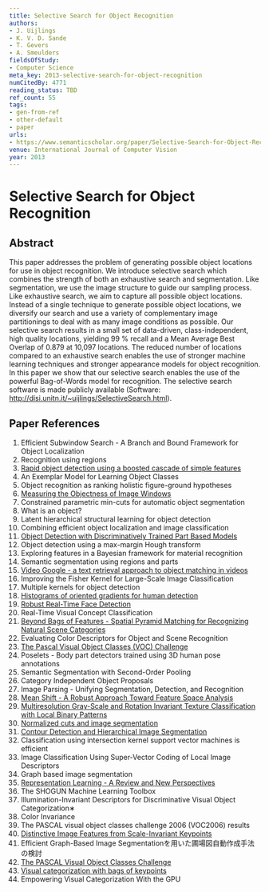```yaml
---
title: Selective Search for Object Recognition
authors:
- J. Uijlings
- K. V. D. Sande
- T. Gevers
- A. Smeulders
fieldsOfStudy:
- Computer Science
meta_key: 2013-selective-search-for-object-recognition
numCitedBy: 4771
reading_status: TBD
ref_count: 55
tags:
- gen-from-ref
- other-default
- paper
urls:
- https://www.semanticscholar.org/paper/Selective-Search-for-Object-Recognition-Uijlings-Sande/38b6540ddd5beebffd05047c78183f7575559fb2?sort=total-citations
venue: International Journal of Computer Vision
year: 2013
---
```


# Selective Search for Object Recognition

## Abstract

This paper addresses the problem of generating possible object locations for use in object recognition. We introduce selective search which combines the strength of both an exhaustive search and segmentation. Like segmentation, we use the image structure to guide our sampling process. Like exhaustive search, we aim to capture all possible object locations. Instead of a single technique to generate possible object locations, we diversify our search and use a variety of complementary image partitionings to deal with as many image conditions as possible. Our selective search results in a small set of data-driven, class-independent, high quality locations, yielding 99 % recall and a Mean Average Best Overlap of 0.879 at 10,097 locations. The reduced number of locations compared to an exhaustive search enables the use of stronger machine learning techniques and stronger appearance models for object recognition. In this paper we show that our selective search enables the use of the powerful Bag-of-Words model for recognition. The selective search software is made publicly available (Software: http://disi.unitn.it/~uijlings/SelectiveSearch.html).

## Paper References

1. Efficient Subwindow Search - A Branch and Bound Framework for Object Localization
2. Recognition using regions
3. [Rapid object detection using a boosted cascade of simple features](2001-rapid-object-detection-using-a-boosted-cascade-of-simple-features)
4. An Exemplar Model for Learning Object Classes
5. Object recognition as ranking holistic figure-ground hypotheses
6. [Measuring the Objectness of Image Windows](2012-measuring-the-objectness-of-image-windows)
7. Constrained parametric min-cuts for automatic object segmentation
8. What is an object?
9. Latent hierarchical structural learning for object detection
10. Combining efficient object localization and image classification
11. [Object Detection with Discriminatively Trained Part Based Models](2009-object-detection-with-discriminatively-trained-part-based-models)
12. Object detection using a max-margin Hough transform
13. Exploring features in a Bayesian framework for material recognition
14. Semantic segmentation using regions and parts
15. [Video Google - a text retrieval approach to object matching in videos](2003-video-google-a-text-retrieval-approach-to-object-matching-in-videos)
16. Improving the Fisher Kernel for Large-Scale Image Classification
17. Multiple kernels for object detection
18. [Histograms of oriented gradients for human detection](2005-histograms-of-oriented-gradients-for-human-detection)
19. [Robust Real-Time Face Detection](2001-robust-real-time-face-detection)
20. Real-Time Visual Concept Classification
21. [Beyond Bags of Features - Spatial Pyramid Matching for Recognizing Natural Scene Categories](2006-beyond-bags-of-features-spatial-pyramid-matching-for-recognizing-natural-scene-categories)
22. Evaluating Color Descriptors for Object and Scene Recognition
23. [The Pascal Visual Object Classes (VOC) Challenge](2009-the-pascal-visual-object-classes-voc-challenge)
24. Poselets - Body part detectors trained using 3D human pose annotations
25. Semantic Segmentation with Second-Order Pooling
26. Category Independent Object Proposals
27. Image Parsing - Unifying Segmentation, Detection, and Recognition
28. [Mean Shift - A Robust Approach Toward Feature Space Analysis](2002-mean-shift-a-robust-approach-toward-feature-space-analysis)
29. [Multiresolution Gray-Scale and Rotation Invariant Texture Classification with Local Binary Patterns](2002-multiresolution-gray-scale-and-rotation-invariant-texture-classification-with-local-binary-patterns)
30. [Normalized cuts and image segmentation](1997-normalized-cuts-and-image-segmentation)
31. [Contour Detection and Hierarchical Image Segmentation](2011-contour-detection-and-hierarchical-image-segmentation)
32. Classification using intersection kernel support vector machines is efficient
33. Image Classification Using Super-Vector Coding of Local Image Descriptors
34. Graph based image segmentation
35. [Representation Learning - A Review and New Perspectives](2013-representation-learning-a-review-and-new-perspectives)
36. The SHOGUN Machine Learning Toolbox
37. Illumination-Invariant Descriptors for Discriminative Visual Object Categorization∗
38. Color Invariance
39. The PASCAL visual object classes challenge 2006 (VOC2006) results
40. [Distinctive Image Features from Scale-Invariant Keypoints](2004-distinctive-image-features-from-scale-invariant-keypoints)
41. Efficient Graph-Based Image Segmentationを用いた圃場図自動作成手法の検討
42. [The PASCAL Visual Object Classes Challenge](2006-the-pascal-visual-object-classes-challenge)
43. [Visual categorization with bags of keypoints](2004-visual-categorization-with-bags-of-keypoints)
44. Empowering Visual Categorization With the GPU

